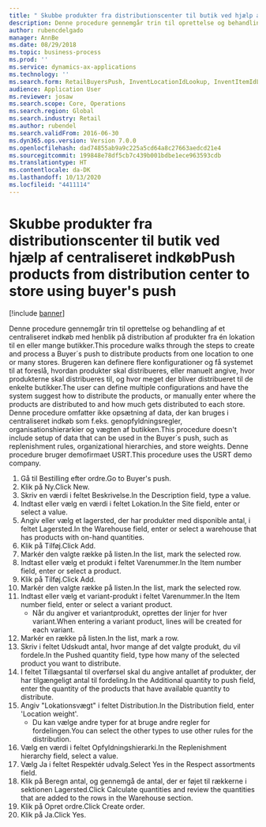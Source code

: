 ```yaml
---
title: " Skubbe produkter fra distributionscenter til butik ved hjælp af centraliseret indkøb"
description: Denne procedure gennemgår trin til oprettelse og behandling af et centraliseret indkøb med henblik på distribution af produkter fra én lokation til en eller mange butikker.
author: rubencdelgado
manager: AnnBe
ms.date: 08/29/2018
ms.topic: business-process
ms.prod: ''
ms.service: dynamics-ax-applications
ms.technology: ''
ms.search.form: RetailBuyersPush, InventLocationIdLookup, InventItemIdLookupSimple, RetailReplenishmentTreeLookup
audience: Application User
ms.reviewer: josaw
ms.search.scope: Core, Operations
ms.search.region: Global
ms.search.industry: Retail
ms.author: rubendel
ms.search.validFrom: 2016-06-30
ms.dyn365.ops.version: Version 7.0.0
ms.openlocfilehash: dad74855ab9a9c225a5cd64a8c27663aedcd21e4
ms.sourcegitcommit: 199848e78df5cb7c439b001bdbe1ece963593cdb
ms.translationtype: HT
ms.contentlocale: da-DK
ms.lasthandoff: 10/13/2020
ms.locfileid: "4411114"
---
```

# <a name="push-products-from-distribution-center-to-store-using-buyers-push"></a><span data-ttu-id="a68c8-103"> Skubbe produkter fra distributionscenter til butik ved hjælp af centraliseret indkøb</span><span class="sxs-lookup"><span data-stu-id="a68c8-103">Push products from distribution center to store using buyer's push</span></span>

[!include [banner](../includes/banner.md)]

<span data-ttu-id="a68c8-104">Denne procedure gennemgår trin til oprettelse og behandling af et centraliseret indkøb med henblik på distribution af produkter fra én lokation til en eller mange butikker.</span><span class="sxs-lookup"><span data-stu-id="a68c8-104">This procedure walks through the steps to create and process a Buyer´s push to distribute products from one location to one or many stores.</span></span> <span data-ttu-id="a68c8-105">Brugeren kan definere flere konfigurationer og få systemet til at foreslå, hvordan produkter skal distribueres, eller manuelt angive, hvor produkterne skal distribueres til, og hvor meget der bliver distribueret til de enkelte butikker.</span><span class="sxs-lookup"><span data-stu-id="a68c8-105">The user can define multiple configurations and have the system suggest how to distribute the products, or manually enter where the products are distributed to and how much gets distributed to each store.</span></span> <span data-ttu-id="a68c8-106">Denne procedure omfatter ikke opsætning af data, der kan bruges i centraliseret indkøb som f.eks. genopfyldningsregler, organisationshierarkier og vægten af butikken.</span><span class="sxs-lookup"><span data-stu-id="a68c8-106">This procedure doesn't include setup of data that can be used in the Buyer´s push, such as replenishment rules, organizational hierarchies, and store weights.</span></span> <span data-ttu-id="a68c8-107">Denne procedure bruger demofirmaet USRT.</span><span class="sxs-lookup"><span data-stu-id="a68c8-107">This procedure uses the USRT demo company.</span></span>

1. <span data-ttu-id="a68c8-108">Gå til Bestilling efter ordre.</span><span class="sxs-lookup"><span data-stu-id="a68c8-108">Go to Buyer's push.</span></span>
2. <span data-ttu-id="a68c8-109">Klik på Ny.</span><span class="sxs-lookup"><span data-stu-id="a68c8-109">Click New.</span></span>
3. <span data-ttu-id="a68c8-110">Skriv en værdi i feltet Beskrivelse.</span><span class="sxs-lookup"><span data-stu-id="a68c8-110">In the Description field, type a value.</span></span>
4. <span data-ttu-id="a68c8-111">Indtast eller vælg en værdi i feltet Lokation.</span><span class="sxs-lookup"><span data-stu-id="a68c8-111">In the Site field, enter or select a value.</span></span>
5. <span data-ttu-id="a68c8-112">Angiv eller vælg et lagersted, der har produkter med disponible antal, i feltet Lagersted.</span><span class="sxs-lookup"><span data-stu-id="a68c8-112">In the Warehouse field, enter or select a warehouse that has products with on-hand quantities.</span></span>
6. <span data-ttu-id="a68c8-113">Klik på Tilføj.</span><span class="sxs-lookup"><span data-stu-id="a68c8-113">Click Add.</span></span>
7. <span data-ttu-id="a68c8-114">Markér den valgte række på listen.</span><span class="sxs-lookup"><span data-stu-id="a68c8-114">In the list, mark the selected row.</span></span>
8. <span data-ttu-id="a68c8-115">Indtast eller vælg et produkt i feltet Varenummer.</span><span class="sxs-lookup"><span data-stu-id="a68c8-115">In the Item number field, enter or select a product.</span></span>
9. <span data-ttu-id="a68c8-116">Klik på Tilføj.</span><span class="sxs-lookup"><span data-stu-id="a68c8-116">Click Add.</span></span>
10. <span data-ttu-id="a68c8-117">Markér den valgte række på listen.</span><span class="sxs-lookup"><span data-stu-id="a68c8-117">In the list, mark the selected row.</span></span>
11. <span data-ttu-id="a68c8-118">Indtast eller vælg et variant-produkt i feltet Varenummer.</span><span class="sxs-lookup"><span data-stu-id="a68c8-118">In the Item number field, enter or select a variant product.</span></span>
    * <span data-ttu-id="a68c8-119">Når du angiver et variantprodukt, oprettes der linjer for hver variant.</span><span class="sxs-lookup"><span data-stu-id="a68c8-119">When entering a variant product, lines will be created for each variant.</span></span>  
12. <span data-ttu-id="a68c8-120">Markér en række på listen.</span><span class="sxs-lookup"><span data-stu-id="a68c8-120">In the list, mark a row.</span></span>
13. <span data-ttu-id="a68c8-121">Skriv i feltet Udskudt antal, hvor mange af det valgte produkt, du vil fordele.</span><span class="sxs-lookup"><span data-stu-id="a68c8-121">In the Pushed quantity field, type how many of the selected product you want to distribute.</span></span>
14. <span data-ttu-id="a68c8-122">I feltet Tillægsantal til overførsel skal du angive antallet af produkter, der har tilgængeligt antal til fordeling.</span><span class="sxs-lookup"><span data-stu-id="a68c8-122">In the Additional quantity to push field, enter the quantity of the products that have available quantity to distribute.</span></span>
15. <span data-ttu-id="a68c8-123">Angiv "Lokationsvægt" i feltet Distribution.</span><span class="sxs-lookup"><span data-stu-id="a68c8-123">In the Distribution field, enter 'Location weight'.</span></span>
    * <span data-ttu-id="a68c8-124">Du kan vælge andre typer for at bruge andre regler for fordelingen.</span><span class="sxs-lookup"><span data-stu-id="a68c8-124">You can select the other types to use other rules for the distribution.</span></span>  
16. <span data-ttu-id="a68c8-125">Vælg en værdi i feltet Opfyldningshierarki.</span><span class="sxs-lookup"><span data-stu-id="a68c8-125">In the Replenishment hierarchy field, select a value.</span></span>
17. <span data-ttu-id="a68c8-126">Vælg Ja i feltet Respektér udvalg.</span><span class="sxs-lookup"><span data-stu-id="a68c8-126">Select Yes in the Respect assortments field.</span></span>
18. <span data-ttu-id="a68c8-127">Klik på Beregn antal, og gennemgå de antal, der er føjet til rækkerne i sektionen Lagersted.</span><span class="sxs-lookup"><span data-stu-id="a68c8-127">Click Calculate quantities and review the quantities that are added to the rows in the Warehouse section.</span></span>
19. <span data-ttu-id="a68c8-128">Klik på Opret ordre.</span><span class="sxs-lookup"><span data-stu-id="a68c8-128">Click Create order.</span></span>
20. <span data-ttu-id="a68c8-129">Klik på Ja.</span><span class="sxs-lookup"><span data-stu-id="a68c8-129">Click Yes.</span></span>


